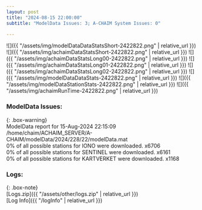 ```yaml
---
layout: post
title: "2024-08-15 22:00:00"
subtitle: "ModelData Issues: 3; A-CHAIM System Issues: 0"

---
```


![]({{ "/assets/img/modelDataDataStatsShort-2422822.png" | relative_url }})
![]({{ "/assets/img/achaimDataStatsShort-2422822.png" | relative_url }})
![]({{ "/assets/img/achaimDataStatsLong00-2422822.png" | relative_url }})
![]({{ "/assets/img/achaimDataStatsLong01-2422822.png" | relative_url }})
![]({{ "/assets/img/achaimDataStatsLong02-2422822.png" | relative_url }})
![]({{ "/assets/img/modelDataDataStats-2422822.png" | relative_url }})
![]({{ "/assets/img/modelDataStationStats-2422822.png" | relative_url }})
![]({{ "/assets/img/achaimRunTime-2422822.png" | relative_url }})


### ModelData Issues:  
  
{: .box-warning}  
 ModelData report for 15-Aug-2024 22:15:09   
 /home/chaim/ACHAIM_SERVER/A-CHAIM/modelData/2024/228/22/modelData.mat   
 0% of all possible stations for IONO were downloaded. x6706   
 0% of all possible stations for SENTINEL were downloaded. x6161   
 0% of all possible stations for KARTVERKET were downloaded. x1168   
  


### Logs:  
  
{: .box-note}  
[Logs.zip]({{ "/assets/other/logs.zip" | relative_url }})  
[Log Info]({{ "/logInfo" | relative_url }})  
